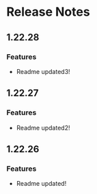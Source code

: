 # Release Notes
## 1.22.28
### Features
- Readme updated3!

## 1.22.27
### Features
- Readme updated2!

## 1.22.26
### Features
- Readme updated!
